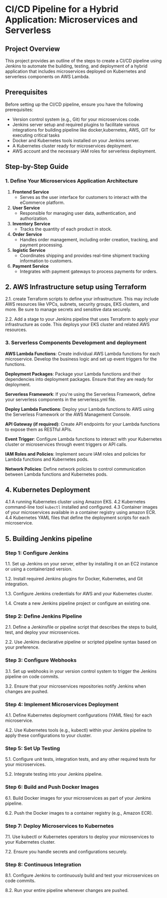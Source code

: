 # CI/CD Pipeline for a Hybrid Application: Microservices and Serverless

## Project Overview

This project provides an outline of the steps to create a CI/CD pipeline using Jenkins to automate the building, testing, and deployment of a hybrid application that includes microservices deployed on Kubernetes and serverless components on AWS Lambda.

## Prerequisites

Before setting up the CI/CD pipeline, ensure you have the following prerequisites:

- Version control system (e.g., Git) for your microservices code.
- Jenkins server setup and required plugins to facilitate various integrations for building pipeline like docker,kubernetes, AWS, GIT for executing critical tasks
- Docker and Kubernetes tools installed on your Jenkins server.
- A Kubernetes cluster ready for microservices deployment.
- AWS account and the necessary IAM roles for serverless deployment.

## Step-by-Step Guide

### 1. Define Your Microservices Application Architecture

1. **Frontend Service**
   - Serves as the user interface for customers to interact with the eCommerce platform.
2. **User Service**
   - Responsible for managing user data, authentication, and authorization.
3. **Inventory Service**
   - Tracks the quantity of each product in stock.
4. **Order Service**
   - Handles order management, including order creation, tracking, and payment processing.
5. **logistic Service**
   - Coordinates shipping and provides real-time shipment tracking information to customers.
6. **Payment Service**
   - Integrates with payment gateways to process payments for orders.

## 2. AWS Infrastructure setup using Terraform
2.1. create Terraform scripts to define your infrastructure. This may include AWS resources like VPCs, subnets, security groups, EKS clusters, and more. Be sure to manage secrets and sensitive data securely.

2.2. Add a stage to your Jenkins pipeline that uses Terraform to apply your infrastructure as code. This deploys your EKS cluster and related AWS resources.

### 3. Serverless Components Development and deployment

**AWS Lambda Functions**: Create individual AWS Lambda functions for each microservice. Develop the business logic and set up event triggers for the functions.

**Deployment Packages**: Package your Lambda functions and their dependencies into deployment packages. Ensure that they are ready for deployment.

**Serverless Framework**: If you're using the Serverless Framework, define your serverless components in the serverless.yml file.

**Deploy Lambda Functions**: Deploy your Lambda functions to AWS using the Serverless Framework or the AWS Management Console.

**API Gateway (if required)**: Create API endpoints for your Lambda functions to expose them as RESTful APIs.

**Event Trigger**: Configure Lambda functions to interact with your Kubernetes cluster or microservices through event triggers or API calls.

**IAM Roles and Policies**: Implement secure IAM roles and policies for Lambda functions and Kubernetes pods.

**Network Policies**: Define network policies to control communication between Lambda functions and Kubernetes pods.

## 4. Kubernetes Deployment

4.1 A running Kubernetes cluster using Amazon EKS.
4.2 Kubernetes command-line tool `kubectl` installed and configured.
4.3 Container images of your microservices available in a container registry using amazon ECR.
4.4 Kubernetes YAML files that define the deployment scripts for each microservice.

## 5. Building Jenkins pipeline

### Step 1: Configure Jenkins
1.1. Set up Jenkins on your server, either by installing it on an EC2 instance or using a containerized version.

1.2. Install required Jenkins plugins for Docker, Kubernetes, and Git integration.

1.3. Configure Jenkins credentials for AWS and your Kubernetes cluster.

1.4. Create a new Jenkins pipeline project or configure an existing one.

### Step 2: Define Jenkins Pipeline

2.1. Define a Jenkinsfile or pipeline script that describes the steps to build, test, and deploy your microservices.

2.2. Use Jenkins declarative pipeline or scripted pipeline syntax based on your preference.

### Step 3: Configure Webhooks

3.1. Set up webhooks in your version control system to trigger the Jenkins pipeline on code commits.

3.2. Ensure that your microservices repositories notify Jenkins when changes are pushed.

### Step 4: Implement Microservices Deployment

4.1. Define Kubernetes deployment configurations (YAML files) for each microservice.

4.2. Use Kubernetes tools (e.g., kubectl) within your Jenkins pipeline to apply these configurations to your cluster.

### Step 5: Set Up Testing

5.1. Configure unit tests, integration tests, and any other required tests for your microservices.

5.2. Integrate testing into your Jenkins pipeline.

### Step 6: Build and Push Docker Images

6.1. Build Docker images for your microservices as part of your Jenkins pipeline.

6.2. Push the Docker images to a container registry (e.g., Amazon ECR).

### Step 7: Deploy Microservices to Kubernetes

7.1. Use kubectl or Kubernetes operators to deploy your microservices to your Kubernetes cluster.

7.2. Ensure you handle secrets and configurations securely.

### Step 8: Continuous Integration

8.1. Configure Jenkins to continuously build and test your microservices on code commits.

8.2. Run your entire pipeline whenever changes are pushed.




